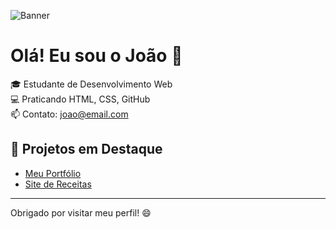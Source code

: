 ![Banner](https://github.com/Biewx/Biewx/blob/main/Banner.gif?raw=true)

# Olá! Eu sou o João 👋

🎓 Estudante de Desenvolvimento Web  
💻 Praticando HTML, CSS, GitHub  
📫 Contato: joao@email.com  

## 🚀 Projetos em Destaque

- [Meu Portfólio](https://joaosilva.github.io)
- [Site de Receitas](https://github.com/joaosilva/receitas)

---

Obrigado por visitar meu perfil! 😄
